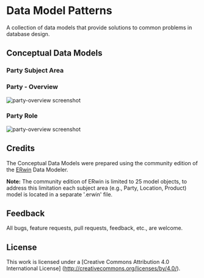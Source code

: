# Data Model Patterns
A collection of data models that provide solutions to common problems in database design.

## Conceptual Data Models

### Party Subject Area

### Party - Overview

![party-overview screenshot](https://github.com/Robinyo/data-model-patterns/blob/master/party/assets/party-overview.png)

### Party Role

![party-overview screenshot](https://github.com/Robinyo/data-model-patterns/blob/master/party/assets/party.png)

## Credits

The Conceptual Data Models were prepared using the community edition of the  [ERwin](http://erwin.com/products/data-modeler/community-edition) Data Modeler.

**Note:** The community edition of ERwin is limited to 25 model objects, to address this limitation each subject area (e.g., Party, Location, Product) model is located in a separate '.erwin' file.

## Feedback

All bugs, feature requests, pull requests, feedback, etc., are welcome.

## License

This work is licensed under a [Creative Commons Attribution 4.0 International License] (http://creativecommons.org/licenses/by/4.0/).

